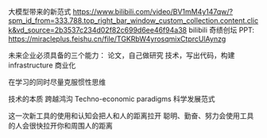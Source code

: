大模型带来的新范式
https://www.bilibili.com/video/BV1mM4y147qw/?spm_id_from=333.788.top_right_bar_window_custom_collection.content.click&vd_source=2b3537c234d02f82c699d6ee46f94a38
bilibili 奇绩创坛
PPT: https://miracleplus.feishu.cn/file/TGKRbW4yrosqmixCtprcUlAynzg

未来企业必须具备的三个能力：
论文，自己做研究
技术，写出代码，构建infrastructure
商业化

在学习的同时尽量克服惯性思维

技术的本质
跨越鸿沟
Techno-economic paradigms
科学发展范式

这一次新工具的使用和认知会把人和人的距离拉开
聪明、勤奋、努力会使用工具的人会很快拉开你和周围人的距离


